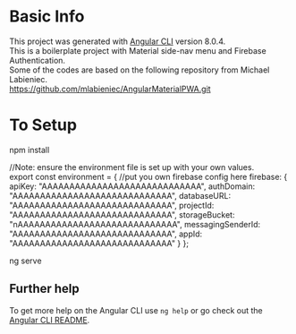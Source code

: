 # Basic Info

This project was generated with [Angular CLI](https://github.com/angular/angular-cli) version 8.0.4.<br/>
This is a boilerplate project with Material side-nav menu and Firebase Authentication. <br />
Some of the codes are based on the following repository from Michael Labieniec.<br />
https://github.com/mlabieniec/AngularMaterialPWA.git


# To Setup 
npm install <br/>


//Note: ensure the environment file is set up with your own values.<br/>
export const environment = {
  //put you own firebase config here
  firebase: {
    apiKey: "AAAAAAAAAAAAAAAAAAAAAAAAAAAAA",
    authDomain: "AAAAAAAAAAAAAAAAAAAAAAAAAAAAA",
    databaseURL: "AAAAAAAAAAAAAAAAAAAAAAAAAAAAA",
    projectId: "AAAAAAAAAAAAAAAAAAAAAAAAAAAAA",
    storageBucket: "nAAAAAAAAAAAAAAAAAAAAAAAAAAAAA",
    messagingSenderId: "AAAAAAAAAAAAAAAAAAAAAAAAAAAAA",
    appId: "AAAAAAAAAAAAAAAAAAAAAAAAAAAAA"
  }
}; 

ng serve<br/>

## Further help

To get more help on the Angular CLI use `ng help` or go check out the [Angular CLI README](https://github.com/angular/angular-cli/blob/master/README.md).
